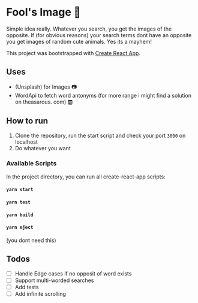 # Fool's Image 🤡
Simple idea really. Whatever you search, you get the images of the opposite. 
If (for obvious reasons) your search terms dont have an opposite you get images of random cute animals. Yes its a mayhem!


This project was bootstrapped with [Create React App](https://github.com/facebook/create-react-app).

## Uses
- (Unsplash) for Images 📷
- WordApi to fetch word antonyms (for more range i might find a solution on theasarous. com) 🆎

## How to run
1. Clone the repository, run the start script and check your port `3000` on localhost
2. Do whatever you want

### Available Scripts

In the project directory, you can run all create-react-app scripts:

#### `yarn start`

#### `yarn test`

#### `yarn build`

#### `yarn eject`
(you dont need this)

## Todos

- [ ] Handle Edge cases if no opposit of word exists
- [ ] Support multi-worded searches
- [ ] Add tests
- [ ] Add infinite scrolling
